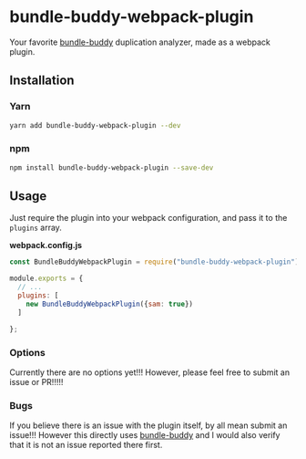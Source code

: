 # bundle-buddy-webpack-plugin
Your favorite [bundle-buddy](https://github.com/samccone/bundle-buddy) duplication analyzer, made as a webpack plugin.

## Installation

### Yarn

```bash
yarn add bundle-buddy-webpack-plugin --dev
```

### npm

```bash
npm install bundle-buddy-webpack-plugin --save-dev
```

## Usage
Just require the plugin into your webpack configuration, and pass it to the `plugins` array.

**webpack.config.js**

```javascript
const BundleBuddyWebpackPlugin = require("bundle-buddy-webpack-plugin");

module.exports = {
  // ...
  plugins: [
    new BundleBuddyWebpackPlugin({sam: true})
  ]

};
```

### Options
Currently there are no options yet!!! However, please feel free to submit an issue or PR!!!!!

### Bugs
If you believe there is an issue with the plugin itself, by all mean submit an issue!!! However this directly uses [bundle-buddy](https://github.com/samccone/bundle-buddy) and I would also verify that it is not an issue reported there first.
